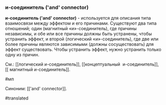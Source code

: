 ### и-соединитель (\'and\' connector)

**и-соединитель (\'and\' connector)** - используется для описания типа взаимосвязи между эффектом и его причинами. Существуют два типа отношений; один (магнитный «и»-соединитель), где причины независимы, и обе или все причины должны быть устранены, чтобы устранить эффект, и второй (логический «и»-соединитель), где две или более причины являются зависимыми (должны сосуществовать) для эффект существовать. Чтобы устранить эффект, нужно устранить только одну из причин.

См.: [[логический и-соединитель]], [[концептуальный  и-соединитель]], [[ магнитный и-соединитель]].

#мп

Синоним: [[\'and\' connector]].

#translated

